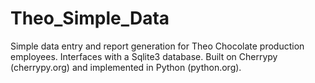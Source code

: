 Theo_Simple_Data
================

Simple data entry and report generation for Theo Chocolate production employees. Interfaces with
a Sqlite3 database. Built on Cherrypy (cherrypy.org) and implemented in Python (python.org).
